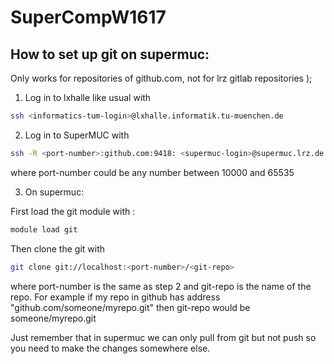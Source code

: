 # SuperCompW1617
## How to set up git on supermuc:

Only works for repositories of github.com, not for lrz gitlab repositories );

1. Log in to lxhalle like usual with 

  ```sh
  ssh <informatics-tum-login>@lxhalle.informatik.tu-muenchen.de
  ```

2.  Log in to SuperMUC with
  ```sh
  ssh -R <port-number>:github.com:9418: <supermuc-login>@supermuc.lrz.de
  ```

  where port-number could be any number  between 10000 and 65535


3.  On supermuc:

  First load the git module with :
  ```sh
  module load git
  ```
  Then clone the git with
  ```sh
  git clone git://localhost:<port-number>/<git-repo>
  ```
  where port-number is the same as step 2 and git-repo is the name of the repo.
  For example if my repo in github has address "github.com/someone/myrepo.git" then git-repo would be someone/myrepo.git

  Just remember that in supermuc we can only pull from git but not push so you need to make the changes somewhere else.
